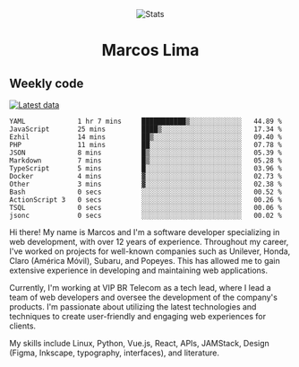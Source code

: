 <div align="center">
  <img src="https://user-images.githubusercontent.com/958723/207206099-04913a11-e77d-4b52-a9d3-5d702839508b.png" alt="Stats" />
  <h1>Marcos Lima</h1>
</div>

## Weekly code

[![Latest data](https://github.com/skvggor/skvggor/actions/workflows/main.yml/badge.svg)](https://github.com/skvggor/skvggor/actions/workflows/main.yml)

<!--START_SECTION:waka-->

```text
YAML             1 hr 7 mins     ███████████▒░░░░░░░░░░░░░   44.89 %
JavaScript       25 mins         ████▒░░░░░░░░░░░░░░░░░░░░   17.34 %
Ezhil            14 mins         ██▒░░░░░░░░░░░░░░░░░░░░░░   09.40 %
PHP              11 mins         ██░░░░░░░░░░░░░░░░░░░░░░░   07.78 %
JSON             8 mins          █▒░░░░░░░░░░░░░░░░░░░░░░░   05.39 %
Markdown         7 mins          █▒░░░░░░░░░░░░░░░░░░░░░░░   05.28 %
TypeScript       5 mins          █░░░░░░░░░░░░░░░░░░░░░░░░   03.96 %
Docker           4 mins          ▓░░░░░░░░░░░░░░░░░░░░░░░░   02.73 %
Other            3 mins          ▓░░░░░░░░░░░░░░░░░░░░░░░░   02.38 %
Bash             0 secs          ░░░░░░░░░░░░░░░░░░░░░░░░░   00.52 %
ActionScript 3   0 secs          ░░░░░░░░░░░░░░░░░░░░░░░░░   00.26 %
TSQL             0 secs          ░░░░░░░░░░░░░░░░░░░░░░░░░   00.06 %
jsonc            0 secs          ░░░░░░░░░░░░░░░░░░░░░░░░░   00.02 %
```

<!--END_SECTION:waka-->

  <p>Hi there! My name is Marcos and I'm a software developer specializing in web development, with over 12 years of experience. Throughout my career, I've worked on projects for well-known companies such as Unilever, Honda, Claro (América Móvil), Subaru, and Popeyes. This has allowed me to gain extensive experience in developing and maintaining web applications.</p>
  
  <p>Currently, I'm working at VIP BR Telecom as a tech lead, where I lead a team of web developers and oversee the development of the company's products. I'm passionate about utilizing the latest technologies and techniques to create user-friendly and engaging web experiences for clients.</p>
  
  <p>My skills include Linux, Python, Vue.js, React, APIs, JAMStack, Design (Figma, Inkscape, typography, interfaces), and literature.</p>
<!-- </details> -->

<!-- <div align="center">
  <h2>🤖 Recent Code Activity</h2>
  <img width="500" src="https://github-readme-stats.vercel.app/api/wakatime?username=skvggor&hide_title=true&layout=compact&theme=transparent" alt="Wakatime Stats" />
</div>

<br>

<div align="center">
  <h2>📈 GitHub Stats</h2>
  <img width="500" src="https://github-readme-stats.vercel.app/api?username=skvggor&show_icons=true&theme=transparent&hide_title=true&count_private=true" alt="GitHub Stats" />
</div>
 -->
